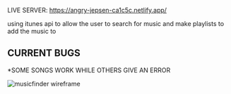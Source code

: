 LIVE SERVER: https://angry-jepsen-ca1c5c.netlify.app/

using itunes api to allow the user to search for music and make playlists to add the music to 



CURRENT BUGS
----------------------------------------
*SOME SONGS WORK WHILE OTHERS GIVE AN ERROR




![musicfinder wireframe](https://user-images.githubusercontent.com/94828874/156196212-c9e0ae9f-fe71-4ba9-8d01-28443854c0de.png)
